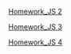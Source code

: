 [Homework_JS 2](https://Terracrit.github.io/homework_JS/homework_2/homework.html)<br>  

[Homework_JS 3](https://Terracrit.github.io/homework_JS/homework_3/homework.html)<br>  

[Homework_JS 4](https://Terracrit.github.io/homework_JS/homework_4/homework.html)<br>  
